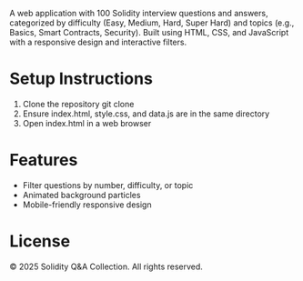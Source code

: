  A web application with 100 Solidity interview questions and answers, 
 categorized by difficulty (Easy, Medium, Hard, Super Hard) and topics 
 (e.g., Basics, Smart Contracts, Security). Built using HTML, CSS, and 
 JavaScript with a responsive design and interactive filters.

# Setup Instructions
 1. Clone the repository
git clone <repository-url>
 2. Ensure index.html, style.css, and data.js are in the same directory
 3. Open index.html in a web browser

# Features
 - Filter questions by number, difficulty, or topic
 - Animated background particles
 - Mobile-friendly responsive design

# License
 © 2025 Solidity Q&A Collection. All rights reserved.
